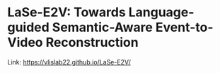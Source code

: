 # LaSe-E2V: Towards Language-guided Semantic-Aware Event-to-Video Reconstruction
Link: https://vlislab22.github.io/LaSe-E2V/
